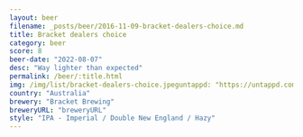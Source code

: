 ```yaml
---
layout: beer
filename: _posts/beer/2016-11-09-bracket-dealers-choice.md
title: Bracket dealers choice
category: beer
score: 8
beer-date: "2022-08-07"
desc: "Way lighter than expected"
permalink: /beer/:title.html
img: /img/list/bracket-dealers-choice.jpeguntappd: "https://untappd.com/b/bracket-brewing-dealers-choice/4786400"
country: "Australia"
brewery: "Bracket Brewing"
breweryURL: "breweryURL"
style: "IPA - Imperial / Double New England / Hazy"
---
```

